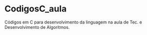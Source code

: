 # CodigosC_aula
Códigos em C para desenvolvimento da linguagem na aula de Tec. e Desenvolvimento de Algoritmos.
